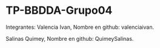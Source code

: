 # TP-BBDDA-Grupo04

Integrantes:
Valencia Ivan, Nombre en github: valenciaivan.

Salinas Quimey, Nombre en github: QuimeySalinas.
